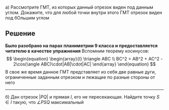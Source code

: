 а) Рассмотрите ГМТ, из которых данный отрезок виден под данным углом. Докажите, что для любой точки внутри этого ГМТ отрезок виден под бОльшим углом
## Решение
**Было разобрано на парах планиметрии 9 класса и предоставляется читателю в качестве упражнения**
Вспомним теорему косинусов:
$$
\begin{equation}
\begin{array}{l}
\triangle ABC \\
BC^2 = AB^2 + AC^2 - 2\cos(\angle ABC)\cdot|AB|\cdot|AC|
\end{array}
\end{equation}
$$
В свое же время данное ГМТ представляет из себя две равные дуги, ограниченные заданным отрезком и лежащие по разные стороны от него

---
б) Дан отрезок $|PQ|$ и прямая $l$, его не пересекающая. Найдите точку $S \in l$ такую, что $\angle PSQ$ максимальный